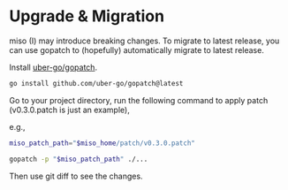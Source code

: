 # Upgrade & Migration

miso (I) may introduce breaking changes. To migrate to latest release, you can use gopatch to (hopefully) automatically migrate to latest release.

Install [uber-go/gopatch](https://github.com/uber-go/gopatch).

```sh
go install github.com/uber-go/gopatch@latest
```

Go to your project directory, run the following command to apply patch (v0.3.0.patch is just an example),

e.g.,

```sh
miso_patch_path="$miso_home/patch/v0.3.0.patch"

gopatch -p "$miso_patch_path" ./...
```

Then use git diff to see the changes.